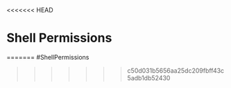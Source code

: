 <<<<<<< HEAD
# Shell Permissions
=======
#ShellPermissions
>>>>>>> c50d031b5656aa25dc209fbff43c5adb1db52430
